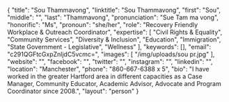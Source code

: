 {
  "title": "Sou Thammavong",
  "linktitle": "Sou Thammavong",
  "first": "Sou",
  "middle": "",
  "last": "Thammavong",
  "pronunciation": "Sue Tam ma vong",
  "honorific": "Ms",
  "pronoun": "she/her",
  "role": "Recovery Friendly Workplace & Outreach Coordinator",
  "expertise": [
    "Civil Rights & Equality",
    "Community Services",
    "Diversity & Inclusion",
    "Education",
    "Immigration",
    "State Government - Legislative",
    "Wellness"
  ],
  "keywords": [],
  "email": "c291QGFtcGxpZnljdC5vcmc=",
  "images": [
    "/img/uploads/sou pr.jpg"
  ],
  "website": "",
  "facebook": "",
  "twitter": "",
  "instagram": "",
  "linkedin": "",
  "location": "Manchester",
  "phone": "860-667-6388 x 5",
  "bio": "I have worked in the greater Hartford area in different capacities as a Case Manager, Community Educator, Academic Advisor, Advocate and Program Coordinator since 2008.",
  "layout": "person"
}
